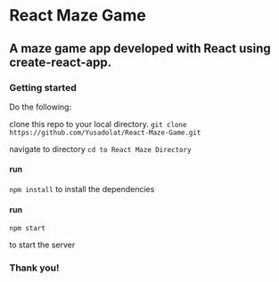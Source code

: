 # React Maze Game

## A maze game app developed with React using create-react-app.

### Getting started

Do the following:

clone this repo to your local directory.
`git clone https://github.com/Yusadolat/React-Maze-Game.git`

navigate to directory
`cd to React Maze Directory`

#### run

`npm install`
to install the dependencies

#### run

`npm start`

to start the server

### Thank you!
